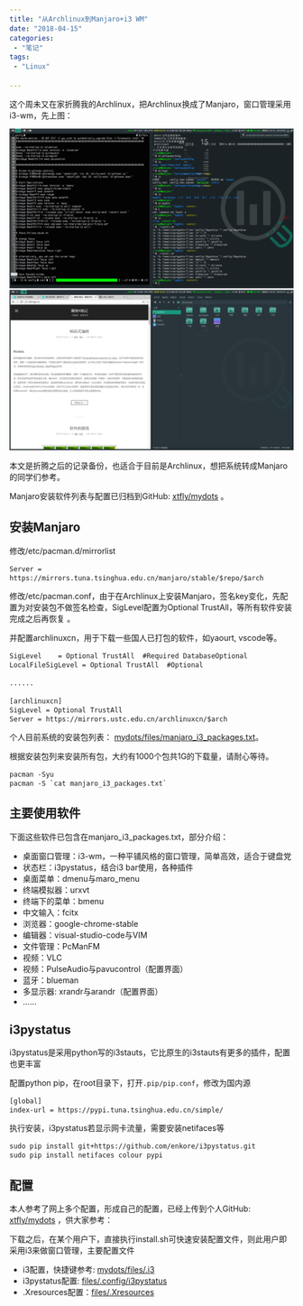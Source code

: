 ```yaml
---
title: "从Archlinux到Manjaro+i3 WM"
date: "2018-04-15"
categories:
 - "笔记"
tags:
 - "Linux"

---
```


这个周未又在家折腾我的Archlinux，把Archlinux换成了Manjaro，窗口管理采用i3-wm，先上图：

![](/images/screenshot/manjaro/1.png)
![](/images/screenshot/manjaro/2.png)

<!--more-->

本文是折腾之后的记录备份，也适合于目前是Archlinux，想把系统转成Manjaro的同学们参考。

Manjaro安装软件列表与配置已归档到GitHub: [xtfly/mydots](https://github.com/xtfly/mydots) 。

## 安装Manjaro

修改/etc/pacman.d/mirrorlist 

```
Server = https://mirrors.tuna.tsinghua.edu.cn/manjaro/stable/$repo/$arch
```

修改/etc/pacman.conf，由于在Archlinux上安装Manjaro，签名key变化，先配置为对安装包不做签名检查，SigLevel配置为Optional TrustAll，等所有软件安装完成之后再恢复 。

并配置archlinuxcn，用于下载一些国人已打包的软件，如yaourt, vscode等。

```
SigLevel    = Optional TrustAll  #Required DatabaseOptional
LocalFileSigLevel = Optional TrustAll  #Optional

......

[archlinuxcn]  
SigLevel = Optional TrustAll  
Server = https://mirrors.ustc.edu.cn/archlinuxcn/$arch  
```

个人目前系统的安装包列表： [mydots/files/manjaro_i3_packages.txt](https://github.com/xtfly/mydots/blob/master/manjaro_i3_packages.txt)。

根据安装包列来安装所有包，大约有1000个包共1G的下载量，请耐心等待。

```
pacman -Syu
pacman -S `cat manjaro_i3_packages.txt` 
```

## 主要使用软件

下面这些软件已包含在manjaro_i3_packages.txt，部分介绍：

 - 桌面窗口管理：i3-wm，一种平铺风格的窗口管理，简单高效，适合于键盘党
 - 状态栏：i3pystatus，结合i3 bar使用，各种插件
 - 桌面菜单：dmenu与maro_menu
 - 终端模拟器：urxvt
 - 终端下的菜单：bmenu
 - 中文输入：fcitx
 - 浏览器：google-chrome-stable
 - 编辑器：visual-studio-code与VIM
 - 文件管理：PcManFM
 - 视频：VLC
 - 视频：PulseAudio与pavucontrol（配置界面）
 - 蓝牙：blueman
 - 多显示器: xrandr与arandr（配置界面）
 - ......

## i3pystatus

i3pystatus是采用python写的i3stauts，它比原生的i3stauts有更多的插件，配置也更丰富

配置python pip，在root目录下，打开`.pip/pip.conf`，修改为国内源

```
[global]
index-url = https://pypi.tuna.tsinghua.edu.cn/simple/ 
```

执行安装，i3pystatus若显示网卡流量，需要安装netifaces等

```
sudo pip install git+https://github.com/enkore/i3pystatus.git
sudo pip install netifaces colour pypi
```

## 配置

本人参考了网上多个配置，形成自己的配置，已经上传到个人GitHub: [xtfly/mydots](https://github.com/xtfly/mydots) ，供大家参考：

下载之后，在某个用户下，直接执行install.sh可快速安装配置文件，则此用户即采用i3来做窗口管理，主要配置文件 

 - i3配置，快捷键参考: [mydots/files/.i3](https://github.com/xtfly/mydots/blob/master/files/.i3/config)
 - i3pystatus配置: [files/.config/i3pystatus](https://github.com/xtfly/mydots/blob/master/files/.config/i3pystatus/config.py)
 - .Xresources配置：[files/.Xresources](https://github.com/xtfly/mydots/blob/master/files/.Xresources)

